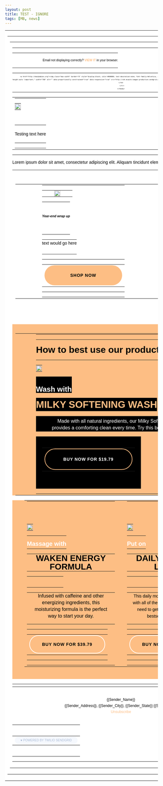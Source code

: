 ```yaml
---
layout: post
title: TEST - IGNORE  
tags: [MB, news]
---
```



<!--DOCTYPE html PUBLIC "-//W3C//DTD XHTML 1.0 Strict//EN" "http://www.w3.org/TR/xhtml1/DTD/xhtml1-strict.dtd"><!-->

<html data-editor-version="2" class="sg-campaigns" xmlns="http://www.w3.org/1999/xhtml">
    <head>
      <meta http-equiv="Content-Type" content="text/html; charset=utf-8">
      <meta name="viewport" content="width=device-width, initial-scale=1, minimum-scale=1, maximum-scale=1">
      <!--[if !mso]><!-->
      <meta http-equiv="X-UA-Compatible" content="IE=Edge">
      <!--<![endif]-->
      <!--[if (gte mso 9)|(IE)]>
      <xml>
        <o:OfficeDocumentSettings>
          <o:AllowPNG/>
          <o:PixelsPerInch>96</o:PixelsPerInch>
        </o:OfficeDocumentSettings>
      </xml>
      <![endif]-->
      <!--[if (gte mso 9)|(IE)]>
  <style type="text/css">
    body {width: 700px;margin: 0 auto;}
    table {border-collapse: collapse;}
    table, td {mso-table-lspace: 0pt;mso-table-rspace: 0pt;}
    img {-ms-interpolation-mode: bicubic;}
  </style>
<![endif]-->
      <style type="text/css">
    body, p, div {
      font-family: arial,helvetica,sans-serif;
      font-size: 14px;
    }
    body {
      color: #000000;
    }
    body a {
      color: #000000;
      text-decoration: none;
    }
    p { margin: 0; padding: 0; }
    table.wrapper {
      width:100% !important;
      table-layout: fixed;
      -webkit-font-smoothing: antialiased;
      -webkit-text-size-adjust: 100%;
      -moz-text-size-adjust: 100%;
      -ms-text-size-adjust: 100%;
    }
    img.max-width {
      max-width: 100% !important;
    }
    .column.of-2 {
      width: 50%;
    }
    .column.of-3 {
      width: 33.333%;
    }
    .column.of-4 {
      width: 25%;
    }
    ul ul ul ul  {
      list-style-type: disc !important;
    }
    ol ol {
      list-style-type: lower-roman !important;
    }
    ol ol ol {
      list-style-type: lower-latin !important;
    }
    ol ol ol ol {
      list-style-type: decimal !important;
    }
    @media screen and (max-width:480px) {
      .preheader .rightColumnContent,
      .footer .rightColumnContent {
        text-align: left !important;
      }
      .preheader .rightColumnContent div,
      .preheader .rightColumnContent span,
      .footer .rightColumnContent div,
      .footer .rightColumnContent span {
        text-align: left !important;
      }
      .preheader .rightColumnContent,
      .preheader .leftColumnContent {
        font-size: 80% !important;
        padding: 5px 0;
      }
      table.wrapper-mobile {
        width: 100% !important;
        table-layout: fixed;
      }
      img.max-width {
        height: auto !important;
        max-width: 100% !important;
      }
      a.bulletproof-button {
        display: block !important;
        width: auto !important;
        font-size: 80%;
        padding-left: 0 !important;
        padding-right: 0 !important;
      }
      .columns {
        width: 100% !important;
      }
      .column {
        display: block !important;
        width: 100% !important;
        padding-left: 0 !important;
        padding-right: 0 !important;
        margin-left: 0 !important;
        margin-right: 0 !important;
      }
      .social-icon-column {
        display: inline-block !important;
      }
    }
  </style>
      <!--user entered Head Start--><!--End Head user entered-->
    </head>
    <body>
      <center class="wrapper" data-link-color="#000000" data-body-style="font-size:14px; font-family:arial,helvetica,sans-serif; color:#000000; background-color:#FFFFFF;">
        <div class="webkit">
          <table cellpadding="0" cellspacing="0" border="0" width="100%" class="wrapper" bgcolor="#FFFFFF">
            <tr>
              <td valign="top" bgcolor="#FFFFFF" width="100%">
                <table width="100%" role="content-container" class="outer" align="center" cellpadding="0" cellspacing="0" border="0">
                  <tr>
                    <td width="100%">
                      <table width="100%" cellpadding="0" cellspacing="0" border="0">
                        <tr>
                          <td>
                            <!--[if mso]>
    <center>
    <table><tr><td width="700">
  <![endif]-->
                                    <table width="100%" cellpadding="0" cellspacing="0" border="0" style="width:100%; max-width:700px;" align="center">
                                      <tr>
                                        <td role="modules-container" style="padding:0px 0px 0px 0px; color:#000000; text-align:left;" bgcolor="#FFFFFF" width="100%" align="left"><table class="module preheader preheader-hide" role="module" data-type="preheader" border="0" cellpadding="0" cellspacing="0" width="100%" style="display: none !important; mso-hide: all; visibility: hidden; opacity: 0; color: transparent; height: 0; width: 0;">
    <tr>
      <td role="module-content">
        <p>2024 wrap up!</p>
      </td>
    </tr>
  </table><table class="module" role="module" data-type="text" border="0" cellpadding="0" cellspacing="0" width="100%" style="table-layout: fixed;" data-muid="a9749b00-f200-4352-a302-1d63bdf0a1fc" data-mc-module-version="2019-10-22">
    <tbody>
      <tr>
        <td style="padding:18px 0px 18px 100px; line-height:12px; text-align:inherit;" height="100%" valign="top" bgcolor="" role="module-content"><div><div style="font-family: inherit; text-align: right"><span style="font-size: 10px">Email not displaying correctly? </span><span style="font-size: 10px; color: #fdbe84"><strong>VIEW IT</strong></span><span style="font-size: 10px"> in your browser.</span></div><div></div></div></td>
      </tr>
    </tbody>
  </table><table class="wrapper" role="module" data-type="image" border="0" cellpadding="0" cellspacing="0" width="100%" style="table-layout: fixed;" data-muid="9f868e33-21ac-40c8-86bc-8c97d7cd69f0">
    <tbody>
      <tr>
        <td style="font-size:6px; line-height:10px; padding:0px 0px 0px 0px;" valign="top" align="center">
          
        <a href="http://manybabies.org"><img class="max-width" border="0" style="display:block; color:#000000; text-decoration:none; font-family:Helvetica, arial, sans-serif; font-size:16px; max-width:100% !important; width:100%; height:auto !important;" width="700" alt="" data-proportionally-constrained="true" data-responsive="true" src="http://cdn.mcauto-images-production.sendgrid.net/22c61e97d426e2db/50aa6462-0f25-4574-9e6d-0807e9b6b86e/2809x1677.png"></a></td>
      </tr>
    </tbody>
  </table><table border="0" cellpadding="0" cellspacing="0" align="center" width="100%" role="module" data-type="columns" style="padding:0px 0px 0px 0px;" bgcolor="#FFFFFF" data-distribution="1,1">
    <tbody>
      <tr role="module-content">
        <td height="100%" valign="top"><table width="340" style="width:340px; border-spacing:0; border-collapse:collapse; margin:0px 10px 0px 0px;" cellpadding="0" cellspacing="0" align="left" border="0" bgcolor="" class="column column-0">
      <tbody>
        <tr>
          <td style="padding:0px;margin:0px;border-spacing:0;"><table class="wrapper" role="module" data-type="image" border="0" cellpadding="0" cellspacing="0" width="100%" style="table-layout: fixed;" data-muid="8fefmpGEdRXEnnWtLsWwVn">
    <tbody>
      <tr>
        <td style="font-size:6px; line-height:10px; padding:0px 0px 0px 0px;" valign="top" align="center">
          <img class="max-width" border="0" style="display:block; color:#000000; text-decoration:none; font-family:Helvetica, arial, sans-serif; font-size:16px; max-width:100% !important; width:100%; height:auto !important;" width="340" alt="" data-proportionally-constrained="true" data-responsive="true" src="http://cdn.mcauto-images-production.sendgrid.net/22c61e97d426e2db/50aa6462-0f25-4574-9e6d-0807e9b6b86e/2809x1677.png">
        </td>
      </tr>
    </tbody>
  </table><table class="module" role="module" data-type="divider" border="0" cellpadding="0" cellspacing="0" width="100%" style="table-layout: fixed;" data-muid="84e174fb-a618-4199-97f2-92c8313b2ceb">
    <tbody>
      <tr>
        <td style="padding:0px 0px 0px 0px;" role="module-content" height="100%" valign="top" bgcolor="">
          <table border="0" cellpadding="0" cellspacing="0" align="center" width="100%" height="5px" style="line-height:5px; font-size:5px;">
            <tbody>
              <tr>
                <td style="padding:0px 0px 5px 0px;" bgcolor="#a72424"></td>
              </tr>
            </tbody>
          </table>
        </td>
      </tr>
    </tbody>
  </table><table class="module" role="module" data-type="text" border="0" cellpadding="0" cellspacing="0" width="100%" style="table-layout: fixed;" data-muid="5czBSux4xwnUYiceb3B2yY" data-mc-module-version="2019-10-22">
    <tbody>
      <tr>
        <td style="padding:18px 0px 18px 0px; line-height:22px; text-align:inherit;" height="100%" valign="top" bgcolor="" role="module-content"><div><div style="font-family: inherit; text-align: center">Testing text here</div><div></div></div></td>
      </tr>
    </tbody>
  </table></td>
        </tr>
      </tbody>
    </table><table width="340" style="width:340px; border-spacing:0; border-collapse:collapse; margin:0px 0px 0px 10px;" cellpadding="0" cellspacing="0" align="left" border="0" bgcolor="" class="column column-1">
      <tbody>
        <tr>
          <td style="padding:0px;margin:0px;border-spacing:0;"></td>
        </tr>
      </tbody>
    </table></td>
      </tr>
    </tbody>
  </table><table class="module" role="module" data-type="text" border="0" cellpadding="0" cellspacing="0" width="100%" style="table-layout: fixed;" data-muid="aea1ef0f-ef62-4fc4-81d3-2479f4d21488" data-mc-module-version="2019-10-22">
    <tbody>
      <tr>
        <td style="padding:18px 0px 18px 0px; line-height:13px; text-align:inherit;" height="100%" valign="top" bgcolor="" role="module-content"><div><div style="font-family: inherit; text-align: inherit">Lorem ipsum dolor sit amet, consectetur adipiscing elit. Aliquam tincidunt elementum sem non luctus.</div><div></div></div></td>
      </tr>
    </tbody>
  </table><table border="0" cellpadding="0" cellspacing="0" align="center" width="100%" role="module" data-type="columns" style="padding:30px 10px 0px 10px;" bgcolor="#FFFFFF" data-distribution="1">
    <tbody>
      <tr role="module-content">
        <td height="100%" valign="top"><table width="520" style="width:520px; border-spacing:0; border-collapse:collapse; margin:0px 80px 0px 80px;" cellpadding="0" cellspacing="0" align="left" border="0" bgcolor="" class="column column-0">
      <tbody>
        <tr>
          <td style="padding:0px;margin:0px;border-spacing:0;"><table class="wrapper" role="module" data-type="image" border="0" cellpadding="0" cellspacing="0" width="100%" style="table-layout: fixed;" data-muid="b8c5fbf7-011d-4743-b847-3e4473737d9e">
    <tbody>
      <tr>
        <td style="font-size:6px; line-height:10px; padding:0px 40px 0px 40px;" valign="top" align="center">
          <img class="max-width" border="0" style="display:block; color:#000000; text-decoration:none; font-family:Helvetica, arial, sans-serif; font-size:16px; max-width:100% !important; width:100%; height:auto !important;" width="520" alt="" data-proportionally-constrained="true" data-responsive="true" src="http://cdn.mcauto-images-production.sendgrid.net/c31721ac5f4f8b45/2adc0764-e706-4020-ab3b-496a3de1a8e2/1542x170.png">
        </td>
      </tr>
    </tbody>
  </table><table class="module" role="module" data-type="text" border="0" cellpadding="0" cellspacing="0" width="100%" style="table-layout: fixed;" data-muid="9fb55e76-a41f-446c-9893-536720221578" data-mc-module-version="2019-10-22">
    <tbody>
      <tr>
        <td style="padding:20px 0px 20px 0px; line-height:13px; text-align:inherit;" height="100%" valign="top" bgcolor="" role="module-content"><div><h6 style="text-align: center; font-family: inherit"><span style="font-size: 11px"><strong>Year-end wrap up</strong></span></h6><div></div></div></td>
      </tr>
    </tbody>
  </table><table class="module" role="module" data-type="text" border="0" cellpadding="0" cellspacing="0" width="100%" style="table-layout: fixed;" data-muid="abfcf137-fac5-4666-93df-b6940cd872ca" data-mc-module-version="2019-10-22">
    <tbody>
      <tr>
        <td style="padding:0px 0px 25px 0px; line-height:22px; text-align:inherit;" height="100%" valign="top" bgcolor="" role="module-content"><div><div style="font-family: inherit; text-align: center">text would go here</div><div></div></div></td>
      </tr>
    </tbody>
  </table><table border="0" cellpadding="0" cellspacing="0" class="module" data-role="module-button" data-type="button" role="module" style="table-layout:fixed;" width="100%" data-muid="d61458c8-876e-44ce-9554-b8854b1f44ba">
      <tbody>
        <tr>
          <td align="center" bgcolor="" class="outer-td" style="padding:0px 0px 0px 0px;">
            <table border="0" cellpadding="0" cellspacing="0" class="wrapper-mobile" style="text-align:center;">
              <tbody>
                <tr>
                <td align="center" bgcolor="#FDBE84" class="inner-td" style="border-radius:6px; font-size:16px; text-align:center; background-color:inherit;">
                  <a href="" style="background-color:#FDBE84; border:0px solid #333333; border-color:#333333; border-radius:100px; border-width:0px; color:#000000; display:inline-block; font-size:14px; font-weight:bold; letter-spacing:1px; line-height:normal; padding:25px 85px 25px 85px; text-align:center; text-decoration:none; border-style:solid;" target="_blank">SHOP NOW</a>
                </td>
                </tr>
              </tbody>
            </table>
          </td>
        </tr>
      </tbody>
    </table></td>
        </tr>
      </tbody>
    </table></td>
      </tr>
    </tbody>
  </table><table class="module" role="module" data-type="spacer" border="0" cellpadding="0" cellspacing="0" width="100%" style="table-layout: fixed;" data-muid="7d922942-9306-4c3a-9888-e47841af10d1">
    <tbody>
      <tr>
        <td style="padding:0px 0px 50px 0px;" role="module-content" bgcolor="">
        </td>
      </tr>
    </tbody>
  </table><table border="0" cellpadding="0" cellspacing="0" align="center" width="100%" role="module" data-type="columns" style="padding:30px 10px 0px 10px;" bgcolor="#FDBE84" data-distribution="1">
    <tbody>
      <tr role="module-content">
        <td height="100%" valign="top"><table width="560" style="width:560px; border-spacing:0; border-collapse:collapse; margin:0px 60px 0px 60px;" cellpadding="0" cellspacing="0" align="left" border="0" bgcolor="" class="column column-0">
      <tbody>
        <tr>
          <td style="padding:0px;margin:0px;border-spacing:0;"><table class="module" role="module" data-type="text" border="0" cellpadding="0" cellspacing="0" width="100%" style="table-layout: fixed;" data-muid="3c665998-e930-465b-9648-801962c0fe19" data-mc-module-version="2019-10-22">
    <tbody>
      <tr>
        <td style="padding:18px 0px 18px 0px; line-height:30px; text-align:inherit;" height="100%" valign="top" bgcolor="" role="module-content"><div><div style="font-family: inherit; text-align: center"><span style="font-size: 30px"><strong>How to best use our products</strong></span></div><div></div></div></td>
      </tr>
    </tbody>
  </table><table class="wrapper" role="module" data-type="image" border="0" cellpadding="0" cellspacing="0" width="100%" style="table-layout: fixed;" data-muid="f0e4cd89-ec51-4098-924b-008bb0d93c44">
    <tbody>
      <tr>
        <td style="font-size:6px; line-height:10px; padding:0px 0px 0px 0px;" valign="top" align="center">
          <img class="max-width" border="0" style="display:block; color:#000000; text-decoration:none; font-family:Helvetica, arial, sans-serif; font-size:16px; max-width:100% !important; width:100%; height:auto !important;" width="NaN" alt="" data-proportionally-constrained="true" data-responsive="true" src="http://cdn.mcauto-images-production.sendgrid.net/c31721ac5f4f8b45/4e4158e8-2442-4a9b-ab72-7c494a587e17/2688x1792.jpg">
        </td>
      </tr>
    </tbody>
  </table><table class="module" role="module" data-type="text" border="0" cellpadding="0" cellspacing="0" width="100%" style="table-layout: fixed;" data-muid="547fd1c6-d042-4c03-8fd3-7232534cc9ed" data-mc-module-version="2019-10-22">
    <tbody>
      <tr>
        <td style="padding:30px 0px 0px 0px; line-height:22px; text-align:inherit; background-color:#000000;" height="100%" valign="top" bgcolor="#000000" role="module-content"><div><div style="font-family: inherit; text-align: center"><span style="color: #ffffff; font-size: 24px"><strong>Wash with</strong></span></div><div></div></div></td>
      </tr>
    </tbody>
  </table><table class="module" role="module" data-type="text" border="0" cellpadding="0" cellspacing="0" width="100%" style="table-layout: fixed;" data-muid="547fd1c6-d042-4c03-8fd3-7232534cc9ed.1" data-mc-module-version="2019-10-22">
    <tbody>
      <tr>
        <td style="padding:5px 0px 5px 0px; line-height:32px; text-align:inherit; background-color:#000000;" height="100%" valign="top" bgcolor="#000000" role="module-content"><div><div style="font-family: inherit; text-align: center"><span style="color: #fdbe84; font-size: 32px"><strong>MILKY SOFTENING WASH</strong></span></div><div></div></div></td>
      </tr>
    </tbody>
  </table><table class="module" role="module" data-type="text" border="0" cellpadding="0" cellspacing="0" width="100%" style="table-layout: fixed;" data-muid="547fd1c6-d042-4c03-8fd3-7232534cc9ed.1.1" data-mc-module-version="2019-10-22">
    <tbody>
      <tr>
        <td style="padding:5px 40px 0px 40px; line-height:22px; text-align:inherit; background-color:#000000;" height="100%" valign="top" bgcolor="#000000" role="module-content"><div><div style="font-family: inherit; text-align: center"><span style="color: #ffffff; font-size: 16px">Made with all natural ingredients, our Milky Softening Wash provides a comforting clean every time. Try this bestseller today!</span></div><div></div></div></td>
      </tr>
    </tbody>
  </table><table border="0" cellpadding="0" cellspacing="0" class="module" data-role="module-button" data-type="button" role="module" style="table-layout:fixed;" width="100%" data-muid="0ccc9b5b-1f50-4b3e-891f-dc2e3e43f109">
      <tbody>
        <tr>
          <td align="center" bgcolor="#000000" class="outer-td" style="padding:20px 20px 40px 20px; background-color:#000000;">
            <table border="0" cellpadding="0" cellspacing="0" class="wrapper-mobile" style="text-align:center;">
              <tbody>
                <tr>
                <td align="center" bgcolor="#000000" class="inner-td" style="border-radius:6px; font-size:16px; text-align:center; background-color:inherit;">
                  <a href="" style="background-color:#000000; border:2px solid #FDBE84; border-color:#FDBE84; border-radius:100px; border-width:2px; color:#ffffff; display:inline-block; font-size:14px; font-weight:bold; letter-spacing:1px; line-height:normal; padding:25px 60px 25px 60px; text-align:center; text-decoration:none; border-style:solid;" target="_blank">BUY NOW FOR $19.79</a>
                </td>
                </tr>
              </tbody>
            </table>
          </td>
        </tr>
      </tbody>
    </table></td>
        </tr>
      </tbody>
    </table></td>
      </tr>
    </tbody>
  </table><table border="0" cellpadding="0" cellspacing="0" align="center" width="100%" role="module" data-type="columns" style="padding:0px 40px 40px 40px;" bgcolor="#FDBE84" data-distribution="1,1">
    <tbody>
      <tr role="module-content">
        <td height="100%" valign="top"><table width="290" style="width:290px; border-spacing:0; border-collapse:collapse; margin:0px 20px 0px 0px;" cellpadding="0" cellspacing="0" align="left" border="0" bgcolor="" class="column column-0">
      <tbody>
        <tr>
          <td style="padding:0px;margin:0px;border-spacing:0;"><table class="module" role="module" data-type="spacer" border="0" cellpadding="0" cellspacing="0" width="100%" style="table-layout: fixed;" data-muid="ec0a3995-198f-48e0-b362-8d012023192a.1">
    <tbody>
      <tr>
        <td style="padding:0px 0px 40px 0px;" role="module-content" bgcolor="">
        </td>
      </tr>
    </tbody>
  </table><table class="wrapper" role="module" data-type="image" border="0" cellpadding="0" cellspacing="0" width="100%" style="table-layout: fixed;" data-muid="dbae5353-6e49-4fb2-8e51-a579ab8d7435">
    <tbody>
      <tr>
        <td style="font-size:6px; line-height:10px; padding:0px 0px 0px 0px;" valign="top" align="center">
          <img class="max-width" border="0" style="display:block; color:#000000; text-decoration:none; font-family:Helvetica, arial, sans-serif; font-size:16px; max-width:100% !important; width:100%; height:auto !important;" width="290" alt="" data-proportionally-constrained="true" data-responsive="true" src="http://cdn.mcauto-images-production.sendgrid.net/c31721ac5f4f8b45/3782c8ba-6b30-4210-b747-9cfb1d87a1f8/2189x1459.jpg">
        </td>
      </tr>
    </tbody>
  </table><table class="module" role="module" data-type="text" border="0" cellpadding="0" cellspacing="0" width="100%" style="table-layout: fixed;" data-muid="c9736d78-d4b9-482b-b2fd-169bf149e3b1" data-mc-module-version="2019-10-22">
    <tbody>
      <tr>
        <td style="padding:15px 0px 5px 0px; line-height:22px; text-align:inherit;" height="100%" valign="top" bgcolor="" role="module-content"><div><div style="font-family: inherit; text-align: center"><span style="color: #ffffff; font-size: 20px"><strong>Massage with</strong></span></div><div></div></div></td>
      </tr>
    </tbody>
  </table><table class="module" role="module" data-type="text" border="0" cellpadding="0" cellspacing="0" width="100%" style="table-layout: fixed;" data-muid="c9736d78-d4b9-482b-b2fd-169bf149e3b1.1.1" data-mc-module-version="2019-10-22">
    <tbody>
      <tr>
        <td style="padding:0px 0px 0px 0px; line-height:28px; text-align:inherit;" height="100%" valign="top" bgcolor="" role="module-content"><div><div style="font-family: inherit; text-align: center"><span style="color: #000000; font-size: 28px"><strong>WAKEN ENERGY FORMULA</strong></span></div><div></div></div></td>
      </tr>
    </tbody>
  </table><table class="module" role="module" data-type="divider" border="0" cellpadding="0" cellspacing="0" width="100%" style="table-layout: fixed;" data-muid="26261521-674d-4dfc-94b2-77848776aedd">
    <tbody>
      <tr>
        <td style="padding:10px 60px 10px 60px;" role="module-content" height="100%" valign="top" bgcolor="">
          <table border="0" cellpadding="0" cellspacing="0" align="center" width="100%" height="5px" style="line-height:5px; font-size:5px;">
            <tbody>
              <tr>
                <td style="padding:0px 0px 5px 0px;" bgcolor="#000000"></td>
              </tr>
            </tbody>
          </table>
        </td>
      </tr>
    </tbody>
  </table><table class="module" role="module" data-type="text" border="0" cellpadding="0" cellspacing="0" width="100%" style="table-layout: fixed;" data-muid="f84ad4ee-9071-4412-98aa-e1523e75d925" data-mc-module-version="2019-10-22">
    <tbody>
      <tr>
        <td style="padding:0px 10px 15px 10px; line-height:22px; text-align:inherit;" height="100%" valign="top" bgcolor="" role="module-content"><div><div style="font-family: inherit; text-align: center"><span style="font-size: 16px">Infused with caffeine and other energizing ingredients, this moisturizing formula is the perfect way to start your day.</span></div><div></div></div></td>
      </tr>
    </tbody>
  </table><table border="0" cellpadding="0" cellspacing="0" class="module" data-role="module-button" data-type="button" role="module" style="table-layout:fixed;" width="100%" data-muid="02cef5d4-a21a-4362-811c-15496d0c1d37.1">
      <tbody>
        <tr>
          <td align="center" bgcolor="" class="outer-td" style="padding:0px 0px 0px 0px;">
            <table border="0" cellpadding="0" cellspacing="0" class="wrapper-mobile" style="text-align:center;">
              <tbody>
                <tr>
                <td align="center" bgcolor="#FDBE84" class="inner-td" style="border-radius:6px; font-size:16px; text-align:center; background-color:inherit;">
                  <a href="" style="background-color:#FDBE84; border:2px solid #ffffff; border-color:#ffffff; border-radius:100px; border-width:2px; color:#000000; display:inline-block; font-size:14px; font-weight:bold; letter-spacing:1px; line-height:normal; padding:20px 40px 20px 40px; text-align:center; text-decoration:none; border-style:solid;" target="_blank">BUY NOW FOR $39.79</a>
                </td>
                </tr>
              </tbody>
            </table>
          </td>
        </tr>
      </tbody>
    </table></td>
        </tr>
      </tbody>
    </table><table width="290" style="width:290px; border-spacing:0; border-collapse:collapse; margin:0px 0px 0px 20px;" cellpadding="0" cellspacing="0" align="left" border="0" bgcolor="" class="column column-1">
      <tbody>
        <tr>
          <td style="padding:0px;margin:0px;border-spacing:0;"><table class="module" role="module" data-type="spacer" border="0" cellpadding="0" cellspacing="0" width="100%" style="table-layout: fixed;" data-muid="ec0a3995-198f-48e0-b362-8d012023192a">
    <tbody>
      <tr>
        <td style="padding:0px 0px 40px 0px;" role="module-content" bgcolor="">
        </td>
      </tr>
    </tbody>
  </table><table class="wrapper" role="module" data-type="image" border="0" cellpadding="0" cellspacing="0" width="100%" style="table-layout: fixed;" data-muid="0581b243-f150-4d8f-a39d-2894fd4c3c6d">
    <tbody>
      <tr>
        <td style="font-size:6px; line-height:10px; padding:0px 0px 0px 0px;" valign="top" align="center">
          <img class="max-width" border="0" style="display:block; color:#000000; text-decoration:none; font-family:Helvetica, arial, sans-serif; font-size:16px; max-width:100% !important; width:100%; height:auto !important;" width="290" alt="" data-proportionally-constrained="true" data-responsive="true" src="http://cdn.mcauto-images-production.sendgrid.net/c31721ac5f4f8b45/5a3d17d7-f905-44f3-b8d4-74cc57fcc9a1/7776x5184.jpg">
        </td>
      </tr>
    </tbody>
  </table><table class="module" role="module" data-type="text" border="0" cellpadding="0" cellspacing="0" width="100%" style="table-layout: fixed;" data-muid="c9736d78-d4b9-482b-b2fd-169bf149e3b1.2" data-mc-module-version="2019-10-22">
    <tbody>
      <tr>
        <td style="padding:15px 0px 5px 0px; line-height:22px; text-align:inherit;" height="100%" valign="top" bgcolor="" role="module-content"><div><div style="font-family: inherit; text-align: center"><span style="color: #ffffff; font-size: 20px"><strong>Put on</strong></span></div><div></div></div></td>
      </tr>
    </tbody>
  </table><table class="module" role="module" data-type="text" border="0" cellpadding="0" cellspacing="0" width="100%" style="table-layout: fixed;" data-muid="c9736d78-d4b9-482b-b2fd-169bf149e3b1.1" data-mc-module-version="2019-10-22">
    <tbody>
      <tr>
        <td style="padding:0px 0px 0px 0px; line-height:28px; text-align:inherit;" height="100%" valign="top" bgcolor="" role="module-content"><div><div style="font-family: inherit; text-align: center"><span style="color: #000000; font-size: 28px"><strong>DAILY COMFORT LAYERS</strong></span></div><div></div></div></td>
      </tr>
    </tbody>
  </table><table class="module" role="module" data-type="divider" border="0" cellpadding="0" cellspacing="0" width="100%" style="table-layout: fixed;" data-muid="26261521-674d-4dfc-94b2-77848776aedd.1">
    <tbody>
      <tr>
        <td style="padding:10px 60px 10px 60px;" role="module-content" height="100%" valign="top" bgcolor="">
          <table border="0" cellpadding="0" cellspacing="0" align="center" width="100%" height="5px" style="line-height:5px; font-size:5px;">
            <tbody>
              <tr>
                <td style="padding:0px 0px 5px 0px;" bgcolor="#000000"></td>
              </tr>
            </tbody>
          </table>
        </td>
      </tr>
    </tbody>
  </table><table class="module" role="module" data-type="text" border="0" cellpadding="0" cellspacing="0" width="100%" style="table-layout: fixed;" data-muid="f84ad4ee-9071-4412-98aa-e1523e75d925.1" data-mc-module-version="2019-10-22">
    <tbody>
      <tr>
        <td style="padding:0px 10px 15px 10px; line-height:22px; text-align:inherit;" height="100%" valign="top" bgcolor="" role="module-content"><div><div style="font-family: inherit; text-align: center">This daily moisturizer provides your feet with all of the hydration and comfort they need to get through the day. Try this bestselling product today.</div><div></div></div></td>
      </tr>
    </tbody>
  </table><table border="0" cellpadding="0" cellspacing="0" class="module" data-role="module-button" data-type="button" role="module" style="table-layout:fixed;" width="100%" data-muid="02cef5d4-a21a-4362-811c-15496d0c1d37">
      <tbody>
        <tr>
          <td align="center" bgcolor="" class="outer-td" style="padding:0px 0px 0px 0px;">
            <table border="0" cellpadding="0" cellspacing="0" class="wrapper-mobile" style="text-align:center;">
              <tbody>
                <tr>
                <td align="center" bgcolor="#FDBE84" class="inner-td" style="border-radius:6px; font-size:16px; text-align:center; background-color:inherit;">
                  <a href="" style="background-color:#FDBE84; border:2px solid #ffffff; border-color:#ffffff; border-radius:100px; border-width:2px; color:#000000; display:inline-block; font-size:14px; font-weight:bold; letter-spacing:1px; line-height:normal; padding:20px 40px 20px 40px; text-align:center; text-decoration:none; border-style:solid;" target="_blank">BUY NOW FOR $29.79</a>
                </td>
                </tr>
              </tbody>
            </table>
          </td>
        </tr>
      </tbody>
    </table></td>
        </tr>
      </tbody>
    </table></td>
      </tr>
    </tbody>
  </table><table border="0" cellpadding="0" cellspacing="0" align="center" width="100%" role="module" data-type="columns" style="padding:0px 0px 0px 0px;" bgcolor="#FFFFFF" data-distribution="1">
    <tbody>
      <tr role="module-content">
        <td height="100%" valign="top"><table width="680" style="width:680px; border-spacing:0; border-collapse:collapse; margin:0px 10px 0px 10px;" cellpadding="0" cellspacing="0" align="left" border="0" bgcolor="" class="column column-0">
      <tbody>
        <tr>
          <td style="padding:0px;margin:0px;border-spacing:0;"></td>
        </tr>
      </tbody>
    </table></td>
      </tr>
    </tbody>
  </table><div data-role="module-unsubscribe" class="module" role="module" data-type="unsubscribe" style="color:#000000; font-size:12px; line-height:20px; padding:16px 16px 16px 16px; text-align:center;" data-muid="3c9d764e-290c-4114-89f6-e6e2c6cc61d1"><div class="Unsubscribe--addressLine"><p class="Unsubscribe--senderName" style="font-size:12px; line-height:20px;">{{Sender_Name}}</p><p style="font-size:12px; line-height:20px;"><span class="Unsubscribe--senderAddress">{{Sender_Address}}</span>, <span class="Unsubscribe--senderCity">{{Sender_City}}</span>, <span class="Unsubscribe--senderState">{{Sender_State}}</span> <span class="Unsubscribe--senderZip">{{Sender_Zip}}</span></p></div><p style="font-size:12px; line-height:20px;"><a class="Unsubscribe--unsubscribeLink" href="{{{unsubscribe}}}" target="_blank" style="color:#FDBE84;">Unsubscribe</a></p></div><table border="0" cellpadding="0" cellspacing="0" class="module" data-role="module-button" data-type="button" role="module" style="table-layout:fixed;" width="100%" data-muid="61be82ef-ef72-4bb4-8d38-230d344b6c2c">
      <tbody>
        <tr>
          <td align="center" bgcolor="" class="outer-td" style="padding:20px 0px 20px 0px;">
            <table border="0" cellpadding="0" cellspacing="0" class="wrapper-mobile" style="text-align:center;">
              <tbody>
                <tr>
                <td align="center" bgcolor="#F5F8FD" class="inner-td" style="border-radius:6px; font-size:16px; text-align:center; background-color:inherit;">
                  <a href="https://sendgrid.com/" style="background-color:#F5F8FD; border:1px solid #F5F8FD; border-color:#F5F8FD; border-radius:25px; border-width:1px; color:#A8B9D5; display:inline-block; font-size:10px; font-weight:normal; letter-spacing:0px; line-height:normal; padding:5px 18px 5px 18px; text-align:center; text-decoration:none; border-style:solid; font-family:helvetica,sans-serif;" target="_blank">♥ POWERED BY TWILIO SENDGRID</a>
                </td>
                </tr>
              </tbody>
            </table>
          </td>
        </tr>
      </tbody>
    </table></td>
                                      </tr>
                                    </table>
                                    <!--[if mso]>
                                  </td>
                                </tr>
                              </table>
                            </center>
                            <![endif]-->
                          </td>
                        </tr>
                      </table>
                    </td>
                  </tr>
                </table>
              </td>
            </tr>
          </table>
        </div>
      </center>
    </body>
  </html>